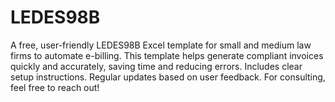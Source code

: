 # LEDES98B
A free, user-friendly LEDES98B Excel template for small and medium law firms to automate e-billing. This template helps generate compliant invoices quickly and accurately, saving time and reducing errors. Includes clear setup instructions. Regular updates based on user feedback. For consulting, feel free to reach out!
